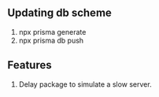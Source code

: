 ## Updating db scheme

1. npx prisma generate
2. npx prisma db push

## Features

1. Delay package to simulate a slow server.
